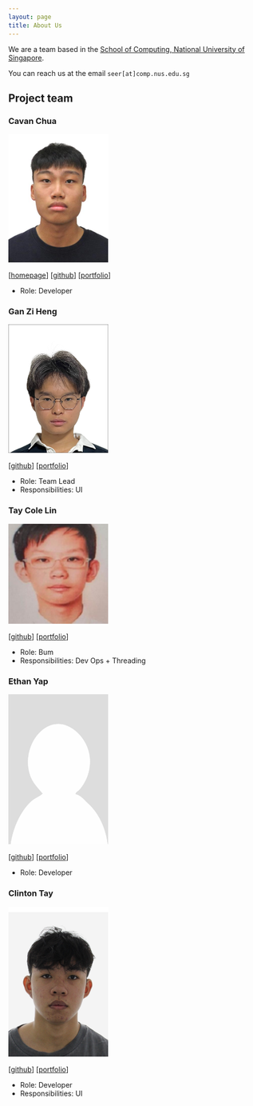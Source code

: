 ```yaml
---
layout: page
title: About Us
---
```


We are a team based in the [School of Computing, National University of Singapore](https://www.comp.nus.edu.sg).

You can reach us at the email `seer[at]comp.nus.edu.sg`

## Project team

### Cavan Chua

<img src="images/cavannn.png" width="200px">

[[homepage](http://www.comp.nus.edu.sg/~damithch)]
[[github](https://github.com/cavannn)]
[[portfolio](team/cavannn.md)]

- Role: Developer

### Gan Zi Heng

<img src="images/ziheng119.png" width="200px">

[[github](http://github.com/ziheng119)]
[[portfolio](team/johndoe.md)]

- Role: Team Lead
- Responsibilities: UI

### Tay Cole Lin

<img src="images/lihloway.png" width="200px">

[[github](http://github.com/lihloway)]
[[portfolio](team/johndoe.md)]

- Role: Bum
- Responsibilities: Dev Ops + Threading

### Ethan Yap

<img src="images/bacenl.png" width="200px">

[[github](http://github.com/bacenl)]
[[portfolio](team/bacenl.md)]

- Role: Developer

### Clinton Tay

<img src="images/ctrf03.png" width="200px">

[[github](http://github.com/ctrf03)]
[[portfolio](team/johndoe.md)]

- Role: Developer
- Responsibilities: UI
